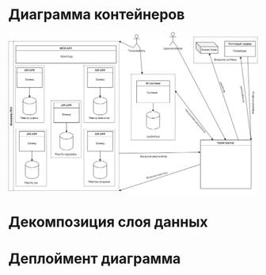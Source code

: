 
# Диаграмма контейнеров
![Диаграмма контейнеров](<Диаграмма контейнеров.jpg>)
# Декомпозиция слоя данных

# Деплоймент диаграмма